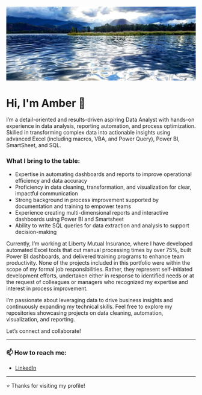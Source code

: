 ![](https://github.com/ADeabenderfer/adeabenderfer/blob/main/pendorielle1.jpg)
# Hi, I'm Amber 👋

I’m a detail-oriented and results-driven aspiring Data Analyst with hands-on experience in data analysis, reporting automation, and process optimization. Skilled in transforming complex data into actionable insights using advanced Excel (including macros, VBA, and Power Query), Power BI, SmartSheet, and SQL.

### What I bring to the table:
- Expertise in automating dashboards and reports to improve operational efficiency and data accuracy
- Proficiency in data cleaning, transformation, and visualization for clear, impactful communication
- Strong background in process improvement supported by documentation and training to empower teams
- Experience creating multi-dimensional reports and interactive dashboards using Power BI and Smartsheet
- Ability to write SQL queries for data extraction and analysis to support decision-making

Currently, I’m working at Liberty Mutual Insurance, where I have developed automated Excel tools that cut manual processing times by over 75%, built Power BI dashboards, and delivered training programs to enhance team productivity. None of the projects included in this portfolio were within the scope of my formal job responsibilities. Rather, they represent self-initiated development efforts, undertaken either in response to identified needs or at the request of colleagues or managers who recognized my expertise and interest in process improvement.

I’m passionate about leveraging data to drive business insights and continuously expanding my technical skills. Feel free to explore my repositories showcasing projects on data cleaning, automation, visualization, and reporting.

Let’s connect and collaborate!

---

### 📫 How to reach me:
- [LinkedIn](https://www.linkedin.com/in/amber-deabenderfer-1818a4368/)

---

⭐️ Thanks for visiting my profile!
